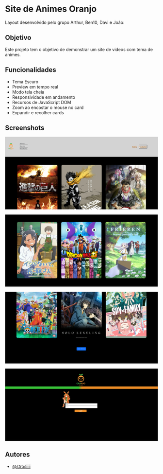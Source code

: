 
# Site de Animes Oranjo

Layout desenvolvido pelo grupo Arthur, Ben10, Davi e João:












## Objetivo

Este projeto tem o objetivo de demonstrar um site de videos com tema de animes.


## Funcionalidades

- Tema Escuro  
- Preview em tempo real
- Modo tela cheia
- Responsividade em andamento
- Recursos de JavaScript DOM
- Zoom ao encostar o mouse no card
- Expandir e recolher cards




## Screenshots

![App Screenshot](./assets/img/screenshots/oranjo1.PNG)

![App Screenshot](./assets/img/screenshots/oranjo2.PNG)

![App Screenshot](./assets/img/screenshots/oranjo3.PNG)

![App Screenshot](./assets/img/screenshots/oranjo4.PNG)



## Autores

- [@strosiiii](https://github.com/strosiiii)

